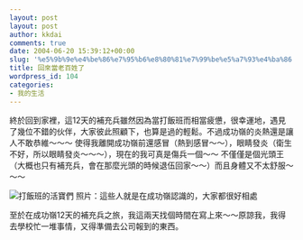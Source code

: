 ```yaml
---
layout: post
layout: post
author: kkdai
comments: true
date: 2004-06-20 15:39:12+00:00
slug: '%e5%9b%9e%e4%be%86%e7%95%b6%e8%80%81%e7%99%be%e5%a7%93%e4%ba%86'
title: 回來當老百姓了
wordpress_id: 104
categories:
- 我的生活
---
```


<!--
![我跟Jenny裝秀氣](http://www.evanlin.com/blog/archives/0620/DSC01442.JPG)
照片：我跟女友在錢櫃的照片
-->
終於回到家裡，這12天的補充兵雖然因為當打飯班而相當疲憊，很幸運地，遇見了幾位不錯的伙伴，大家彼此照顧下，也算是過的輕鬆。不過成功嶺的炎熱還是讓人不敢恭維～～～ 使得我離開成功嶺前還感冒（熱到感冒～～），眼睛發炎（衛生不好，所以眼睛發炎～～～），現在的我可真是傷兵一個～～
不僅僅是個光頭王（大概也只有補充兵，會在那麼光頭的時候退伍回家～～）而且身體又不太舒服～～～


![打飯班的活寶們](http://www.evanlin.com/blog/archives/0620/DSC01445.JPG)
照片：這些人就是在成功嶺認識的，大家都很好相處

至於在成功嶺12天的補充兵之旅，我這兩天找個時間在寫上來～～原諒我，我得去學校忙一堆事情，又得準備去公司報到的東西。
